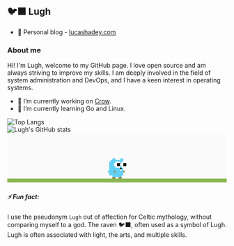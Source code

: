 ## 🐦‍⬛ Lugh

- 🚀 Personal blog - [lucashadey.com](https://lucashadey.com)

### About me

Hi! I'm Lugh, welcome to my GitHub page. I love open source and am always striving to improve my skills. I am deeply involved in the field of system administration and DevOps, and I have a keen interest in operating systems.

- 🔭 I’m currently working on [Crow](https://github.com/ARTSYS-H/crow).
- 🌱 I’m currently learning Go and Linux.

<div align="left">
  <img src="https://github-readme-stats.vercel.app/api/top-langs/?username=ARTSYS-H&layout=compact" alt="Top Langs">
</div>
<div align="left">
  <img src="https://github-readme-stats.vercel.app/api?username=ARTSYS-H&show_icons=true" alt="Lugh's GitHub stats">
</div>
<div align="left">
  <img src="./funny_gopher.gif" alt="Funny Gopher">
</div>

##### ⚡ Fun fact: 

I use the pseudonym `Lugh` out of affection for Celtic mythology, without comparing myself to a god. The raven 🐦‍⬛, often used as a symbol of Lugh. Lugh is often associated with light, the arts, and multiple skills.

<!--
**ARTSYS-H/ARTSYS-H** is a ✨ _special_ ✨ repository because its `README.md` (this file) appears on your GitHub profile.

Here are some ideas to get you started:

- 🔭 I’m currently working on ...
- 🌱 I’m currently learning ...
- 👯 I’m looking to collaborate on ...
- 🤔 I’m looking for help with ...
- 💬 Ask me about ...
- 📫 How to reach me: ...
- 😄 Pronouns: ...
-->
